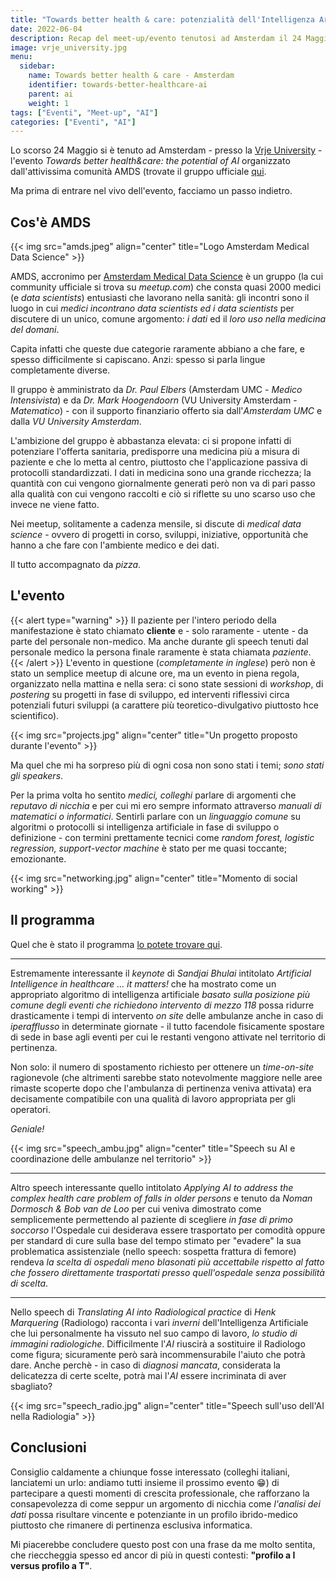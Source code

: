 ```yaml
---
title: "Towards better health & care: potenzialità dell'Intelligenza Artificiale"
date: 2022-06-04
description: Recap del meet-up/evento tenutosi ad Amsterdam il 24 Maggio, in cui si è fatto il punto della situazione sullo stato dell'arte dell'uso nella medicina dell'AI.
image: vrje_university.jpg
menu:
  sidebar:
    name: Towards better health & care - Amsterdam
    identifier: towards-better-healthcare-ai
    parent: ai
    weight: 1
tags: ["Eventi", "Meet-up", "AI"]
categories: ["Eventi", "AI"]
---
```


Lo scorso 24 Maggio si è tenuto ad Amsterdam - presso la [Vrje University](https://vrje.nl) - l'evento *Towards better health&care: the potential of AI* organizzato dall'attivissima comunità AMDS (trovate il gruppo ufficiale [qui](https://www.meetup.com/it-IT/amsterdam-medical-data-science/).

Ma prima di entrare nel vivo dell'evento, facciamo un passo indietro.

## Cos'è AMDS

{{< img src="amds.jpeg" align="center" title="Logo Amsterdam Medical Data Science" >}}

AMDS, accronimo per [Amsterdam Medical Data Science](https://www.amsterdammedicaldatascience.nl/) è un gruppo (la cui community ufficiale si trova su _meetup.com_) che consta quasi 2000 medici (e _data scientists_) entusiasti che lavorano nella sanità: gli incontri sono il luogo in cui _medici incontrano data scientists ed i data scientists_ per discutere di un unico, comune argomento: *i dati* ed il *loro uso nella medicina del domani*.

Capita infatti che queste due categorie raramente abbiano a che fare, e spesso difficilmente si capiscano. Anzi: spesso si parla lingue completamente diverse.

Il gruppo è amministrato da *Dr. Paul Elbers* (Amsterdam UMC - _Medico Intensivista_) e da *Dr. Mark Hoogendoorn* (VU University Amsterdam - _Matematico_) - con il supporto finanziario offerto sia dall'_Amsterdam UMC_  e dalla _VU University Amsterdam_.

L'ambizione del gruppo è abbastanza elevata: ci si propone infatti di potenziare l'offerta sanitaria, predisporre una medicina più a misura di paziente e che lo metta al centro, piuttosto che l'applicazione passiva di protocolli standardizzati.
I dati in medicina sono una grande ricchezza; la quantità con cui vengono giornalmente generati però non va di pari passo alla qualità con cui vengono raccolti e ciò si riflette su uno scarso uso che invece ne viene fatto.

Nei meetup, solitamente a cadenza mensile, si discute di _medical data science_ - ovvero di progetti in corso, sviluppi, iniziative, opportunità che hanno a che fare con l'ambiente medico e dei dati.

Il tutto accompagnato da *pizza*.

## L'evento

{{< alert type="warning" >}}
Il paziente per l'intero periodo della manifestazione è stato chiamato **cliente** e - solo raramente - utente - da parte del personale non-medico.
Ma anche durante gli speech tenuti dal personale medico la persona finale raramente è stata chiamata _paziente_.
{{< /alert >}}
L'evento in questione (*completamente in inglese*) però non è stato un semplice meetup di alcune ore, ma un evento in piena regola, organizzato nella mattina e nella sera:  ci sono state sessioni di _workshop_, di _postering_ su progetti in fase di sviluppo, ed interventi riflessivi circa potenziali futuri sviluppi (a carattere più teoretico-divulgativo piuttosto hce scientifico).

{{< img src="projects.jpg" align="center" title="Un progetto proposto durante l'evento" >}}

Ma quel che mi ha sorpreso più di ogni cosa non sono stati i temi; *sono stati gli speakers*.

Per la prima volta ho sentito *medici, colleghi* parlare di argomenti che *reputavo di nicchia* e per cui mi ero sempre informato attraverso *manuali di matematici o informatici*.
Sentirli parlare con un *linguaggio comune* su algoritmi o protocolli si intelligenza artificiale in fase di sviluppo o definizione - con termini prettamente tecnici come _random forest, logistic regression, support-vector machine_ è stato per me quasi toccante; emozionante.

{{< img src="networking.jpg" align="center" title="Momento di social working" >}}

## Il programma

Quel che è stato il programma [lo potete trovare qui](https://www.ai-health.nl/towards-better-health-care-the-potential-of-ai/).

* * *

Estremamente interessante il _keynote_ di _Sandjai Bhulai_ intitolato *Artificial Intelligence in healthcare … it matters!* che ha mostrato come un appropriato algoritmo di intelligenza artificiale *basato sulla posizione più comune degli eventi che richiedono intervento di mezzo 118* possa ridurre drasticamente i tempi di intervento _on site_ delle ambulanze anche in caso di _iperafflusso_ in determinate giornate - il tutto facendole fisicamente spostare di sede in base agli eventi per cui le restanti vengono attivate nel territorio di pertinenza.

Non solo: il numero di spostamento richiesto per ottenere un _time-on-site_ ragionevole (che altrimenti sarebbe stato notevolmente maggiore nelle aree rimaste scoperte dopo che l'ambulanza di pertinenza veniva attivata) era decisamente compatibile con una qualità di lavoro appropriata per gli operatori.

*Geniale!*

{{< img src="speech_ambu.jpg" align="center" title="Speech su AI e coordinazione delle ambulanze nel territorio"  >}}

* * *

Altro speech interessante quello intitolato *Applying AI to address the complex health care problem of falls in older persons* e tenuto da _Noman Dormosch & Bob van de Loo_ per cui veniva dimostrato come semplicemente permettendo al paziente di scegliere *in fase di primo soccorso* l'Ospedale cui desiderava essere trasportato per comodità oppure per standard di cure sulla base del tempo stimato per "evadere" la sua problematica assistenziale (nello speech: sospetta frattura di femore) rendeva *la scelta di ospedali meno blasonati più accettabile rispetto al fatto che fossero direttamente trasportati presso quell'ospedale senza possibilità di scelta*.

* * *

Nello speech di *Translating AI into Radiological practice* di _Henk Marquering_  (Radiologo) racconta i vari _inverni_ dell'Intelligenza Artificiale che lui personalmente ha vissuto nel suo campo di lavoro, *lo studio di immagini radiologiche*.
Difficilmente l'_AI_ riuscirà a sostituire il Radiologo come figura; sicuramente però sarà incommensurabile l'aiuto che potrà dare.
Anche perchè - in caso di _diagnosi mancata_, considerata la delicatezza di certe scelte, potrà mai l'_AI_ essere incriminata di aver sbagliato?

{{< img src="speech_radio.jpg" align="center" title="Speech sull'uso dell'AI nella Radiologia" >}}

## Conclusioni

Consiglio caldamente a chiunque fosse interessato (colleghi italiani, lanciatemi un urlo: andiamo tutti insieme il prossimo evento :grin:) di partecipare a questi momenti di crescita professionale, che rafforzano la consapevolezza di come seppur un argomento di nicchia come _l'analisi dei dati_ possa risultare vincente e potenziante in un profilo ibrido-medico piuttosto che rimanere di pertinenza esclusiva informatica.

Mi piacerebbe concludere questo post con una frase da me molto sentita, che rieccheggia spesso ed ancor di più in questi contesti: **"profilo a I versus profilo a T"**.
